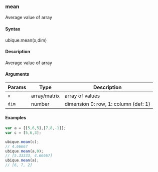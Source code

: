 ### mean

Average value of array


#### Syntax

ubique.mean(x,dim)


#### Description

Average value of array  



#### Arguments

|Params|Type|Description
|---------|----|-----------
|`x` | array/matrix | array of values
|`dim` | number | dimension 0: row, 1: column (def: 1)


#### Examples

```js
var a = [[5,6,5],[7,8,-1]];
var c = [5,6,3];

ubique.mean(c);
// 4.66667
ubique.mean(a,0);
// [5.33333, 4.66667]
ubique.mean(a);
// [6, 7, 2]
```

